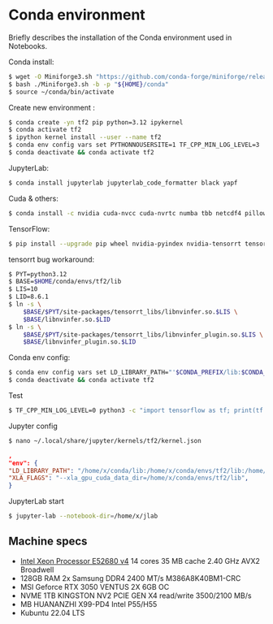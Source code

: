 # Conda environment

Briefly describes the installation of the Conda environment used in Notebooks.

Conda install:

```bash
$ wget -O Miniforge3.sh "https://github.com/conda-forge/miniforge/releases/latest/download/Miniforge3-$(uname)-$(uname -m).sh"
$ bash ./Miniforge3.sh -b -p "${HOME}/conda"
$ source ~/conda/bin/activate
```

Create new environment :

```bash
$ conda create -yn tf2 pip python=3.12 ipykernel
$ conda activate tf2
$ ipython kernel install --user --name tf2
$ conda env config vars set PYTHONNOUSERSITE=1 TF_CPP_MIN_LOG_LEVEL=3
$ conda deactivate && conda activate tf2
```

JupyterLab:

```bash
$ conda install jupyterlab jupyterlab_code_formatter black yapf
```

Cuda & others:

```bash
$ conda install -c nvidia cuda-nvcc cuda-nvrtc numba tbb netcdf4 pillow pandas xarray matplotlib seaborn scipy scikit-learn sympy hdf5 pydoe openpyxl time numpy=1 "cuda-version=12.4"
```

TensorFlow:

```bash
$ pip install --upgrade pip wheel nvidia-pyindex nvidia-tensorrt tensorflow[and-cuda] tensorflow-probability tf-keras split-folders
```

tensorrt bug workaround:

```bash
$ PYT=python3.12
$ BASE=$HOME/conda/envs/tf2/lib
$ LIS=10
$ LID=8.6.1
$ ln -s \
    $BASE/$PYT/site-packages/tensorrt_libs/libnvinfer.so.$LIS \
    $BASE/libnvinfer.so.$LID
$ ln -s \
    $BASE/$PYT/site-packages/tensorrt_libs/libnvinfer_plugin.so.$LIS \
    $BASE/libnvinfer_plugin.so.$LID
```

Conda env config:

```bash
$ conda env config vars set LD_LIBRARY_PATH="'$CONDA_PREFIX/lib:$CONDA_PREFIX/lib/python3.12/site-packages/nvidia/cudnn/lib:$CONDA_PREFIX/lib/python3.12/site-packages/tensorrt_libs'"  XLA_FLAGS="'--xla_gpu_cuda_data_dir=$CONDA_PREFIX/lib/'"
$ conda deactivate && conda activate tf2
```

Test

```bash
$ TF_CPP_MIN_LOG_LEVEL=0 python3 -c "import tensorflow as tf; print(tf.config.list_physical_devices('GPU')); from tensorflow.python.client import device_lib; print(device_lib.list_local_devices())"
```

Jupyter config

```bash
$ nano ~/.local/share/jupyter/kernels/tf2/kernel.json
```

```json
,
"env": {
"LD_LIBRARY_PATH": "/home/x/conda/lib:/home/x/conda/envs/tf2/lib:/home/x/conda/envs/tf2/lib/python3.12/site-packages/nvidia/cudnn/lib:/home/x/conda/envs/tf2/lib/python3.12/site-packages/tensorrt_libs",
"XLA_FLAGS": "--xla_gpu_cuda_data_dir=/home/x/conda/envs/tf2/lib",
}
```

JupyterLab start

```bash
$ jupyter-lab --notebook-dir=/home/x/jlab
```

## Machine specs

- [Intel Xeon Processor E52680 v4](https://ark.intel.com/content/www/br/pt/ark/products/91754/intel-xeon-processor-e5-2680-v4-35m-cache-2-40-ghz.html) 14 cores 35 MB cache 2.40 GHz AVX2 Broadwell
- 128GB RAM 2x Samsung DDR4 2400 MT/s M386A8K40BM1-CRC
- MSI Geforce RTX 3050 VENTUS 2X 6GB OC
- NVME 1TB KINGSTON NV2 PCIE GEN X4 read/write 3500/2100 MB/s
- MB HUANANZHI X99-PD4 Intel P55/H55
- Kubuntu 22.04 LTS


